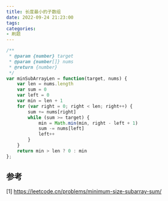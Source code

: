 ```yaml
---
title: 长度最小的子数组
date: 2022-09-24 21:23:00
tags:
categories:
- 刷题
---
```


```javascript
/**
 * @param {number} target
 * @param {number[]} nums
 * @return {number}
 */
var minSubArrayLen = function(target, nums) {
    var len = nums.length
    var sum = 0
    var left = 0
    var min = len + 1
    for (var right = 0; right < len; right++) {
        sum += nums[right]
        while (sum >= target) {
            min = Math.min(min, right - left + 1)
            sum -= nums[left]
            left++
        }
    }
    return min > len ? 0 : min
};
```

## 参考
[1] https://leetcode.cn/problems/minimum-size-subarray-sum/